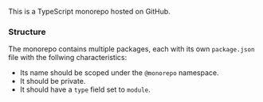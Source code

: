 This is a TypeScript monorepo hosted on GitHub.

### Structure

The monorepo contains multiple packages, each with its own `package.json` file with the follwing characteristics:

- Its name should be scoped under the `@monorepo` namespace.
- It should be private.
- It should have a `type` field set to `module`.
